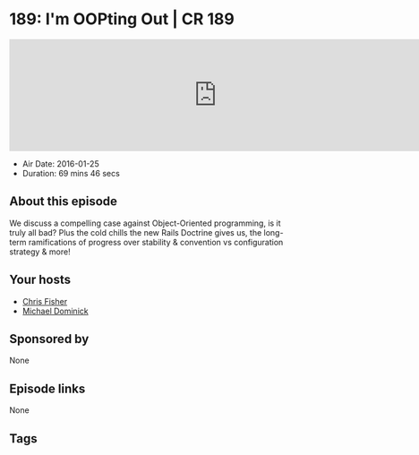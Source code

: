 # 189: I'm OOPting Out | CR 189

<iframe src="https://player.fireside.fm/v2/MLf2ZzhC+NC49nM2Z?theme=dark" width="740" height="200" frameborder="0" scrolling="no"></iframe>

* Air Date: 2016-01-25
* Duration: 69 mins 46 secs

## About this episode

We discuss a compelling case against Object-Oriented programming, is it truly all bad? Plus the cold chills the new Rails Doctrine gives us, the long-term ramifications of progress over stability & convention vs configuration strategy & more!


## Your hosts
* [Chris Fisher](https://coder.show/hosts/chrislas)
* [Michael Dominick](https://coder.show/hosts/michael)

## Sponsored by

None



## Episode links

None



## Tags

